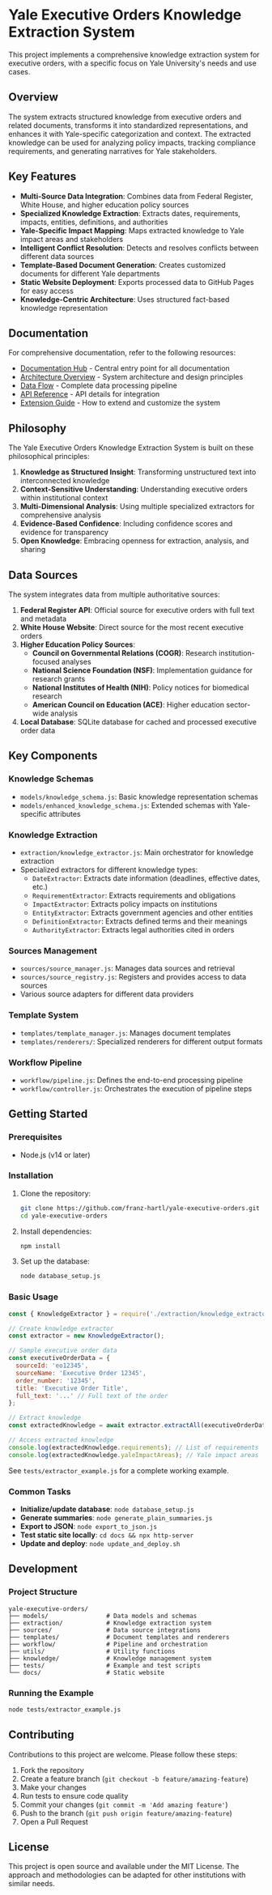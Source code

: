 # Yale Executive Orders Knowledge Extraction System

This project implements a comprehensive knowledge extraction system for executive orders, with a specific focus on Yale University's needs and use cases.

## Overview

The system extracts structured knowledge from executive orders and related documents, transforms it into standardized representations, and enhances it with Yale-specific categorization and context. The extracted knowledge can be used for analyzing policy impacts, tracking compliance requirements, and generating narratives for Yale stakeholders.

## Key Features

- **Multi-Source Data Integration**: Combines data from Federal Register, White House, and higher education policy sources
- **Specialized Knowledge Extraction**: Extracts dates, requirements, impacts, entities, definitions, and authorities
- **Yale-Specific Impact Mapping**: Maps extracted knowledge to Yale impact areas and stakeholders
- **Intelligent Conflict Resolution**: Detects and resolves conflicts between different data sources
- **Template-Based Document Generation**: Creates customized documents for different Yale departments
- **Static Website Deployment**: Exports processed data to GitHub Pages for easy access
- **Knowledge-Centric Architecture**: Uses structured fact-based knowledge representation

## Documentation

For comprehensive documentation, refer to the following resources:

- [Documentation Hub](DOCUMENTATION.md) - Central entry point for all documentation
- [Architecture Overview](ARCHITECTURE.md) - System architecture and design principles
- [Data Flow](DATA_FLOW.md) - Complete data processing pipeline
- [API Reference](API_README.md) - API details for integration
- [Extension Guide](EXTENSION_GUIDE.md) - How to extend and customize the system

## Philosophy

The Yale Executive Orders Knowledge Extraction System is built on these philosophical principles:

1. **Knowledge as Structured Insight**: Transforming unstructured text into interconnected knowledge
2. **Context-Sensitive Understanding**: Understanding executive orders within institutional context
3. **Multi-Dimensional Analysis**: Using multiple specialized extractors for comprehensive analysis
4. **Evidence-Based Confidence**: Including confidence scores and evidence for transparency
5. **Open Knowledge**: Embracing openness for extraction, analysis, and sharing

## Data Sources

The system integrates data from multiple authoritative sources:

1. **Federal Register API**: Official source for executive orders with full text and metadata
2. **White House Website**: Direct source for the most recent executive orders
3. **Higher Education Policy Sources**:
   - **Council on Governmental Relations (COGR)**: Research institution-focused analyses
   - **National Science Foundation (NSF)**: Implementation guidance for research grants
   - **National Institutes of Health (NIH)**: Policy notices for biomedical research
   - **American Council on Education (ACE)**: Higher education sector-wide analysis
4. **Local Database**: SQLite database for cached and processed executive order data

## Key Components

### Knowledge Schemas

- `models/knowledge_schema.js`: Basic knowledge representation schemas
- `models/enhanced_knowledge_schema.js`: Extended schemas with Yale-specific attributes

### Knowledge Extraction

- `extraction/knowledge_extractor.js`: Main orchestrator for knowledge extraction
- Specialized extractors for different knowledge types:
  - `DateExtractor`: Extracts date information (deadlines, effective dates, etc.)
  - `RequirementExtractor`: Extracts requirements and obligations
  - `ImpactExtractor`: Extracts policy impacts on institutions
  - `EntityExtractor`: Extracts government agencies and other entities
  - `DefinitionExtractor`: Extracts defined terms and their meanings
  - `AuthorityExtractor`: Extracts legal authorities cited in orders

### Sources Management

- `sources/source_manager.js`: Manages data sources and retrieval
- `sources/source_registry.js`: Registers and provides access to data sources
- Various source adapters for different data providers

### Template System

- `templates/template_manager.js`: Manages document templates
- `templates/renderers/`: Specialized renderers for different output formats

### Workflow Pipeline

- `workflow/pipeline.js`: Defines the end-to-end processing pipeline
- `workflow/controller.js`: Orchestrates the execution of pipeline steps

## Getting Started

### Prerequisites

- Node.js (v14 or later)

### Installation

1. Clone the repository:
   ```bash
   git clone https://github.com/franz-hartl/yale-executive-orders.git
   cd yale-executive-orders
   ```

2. Install dependencies:
   ```bash
   npm install
   ```

3. Set up the database:
   ```bash
   node database_setup.js
   ```

### Basic Usage

```javascript
const { KnowledgeExtractor } = require('./extraction/knowledge_extractor');

// Create knowledge extractor
const extractor = new KnowledgeExtractor();

// Sample executive order data
const executiveOrderData = {
  sourceId: 'eo12345',
  sourceName: 'Executive Order 12345',
  order_number: '12345',
  title: 'Executive Order Title',
  full_text: '...' // Full text of the order
};

// Extract knowledge
const extractedKnowledge = await extractor.extractAll(executiveOrderData);

// Access extracted knowledge
console.log(extractedKnowledge.requirements); // List of requirements
console.log(extractedKnowledge.yaleImpactAreas); // Yale impact areas
```

See `tests/extractor_example.js` for a complete working example.

### Common Tasks

- **Initialize/update database**: `node database_setup.js`
- **Generate summaries**: `node generate_plain_summaries.js`
- **Export to JSON**: `node export_to_json.js`
- **Test static site locally**: `cd docs && npx http-server`
- **Update and deploy**: `node update_and_deploy.sh`

## Development

### Project Structure

```
yale-executive-orders/
├── models/                # Data models and schemas
├── extraction/            # Knowledge extraction system
├── sources/               # Data source integrations
├── templates/             # Document templates and renderers
├── workflow/              # Pipeline and orchestration
├── utils/                 # Utility functions
├── knowledge/             # Knowledge management system
├── tests/                 # Example and test scripts
└── docs/                  # Static website
```

### Running the Example

```bash
node tests/extractor_example.js
```

## Contributing

Contributions to this project are welcome. Please follow these steps:

1. Fork the repository
2. Create a feature branch (`git checkout -b feature/amazing-feature`)
3. Make your changes
4. Run tests to ensure code quality
5. Commit your changes (`git commit -m 'Add amazing feature'`)
6. Push to the branch (`git push origin feature/amazing-feature`)
7. Open a Pull Request

## License

This project is open source and available under the MIT License. The approach and methodologies can be adapted for other institutions with similar needs.